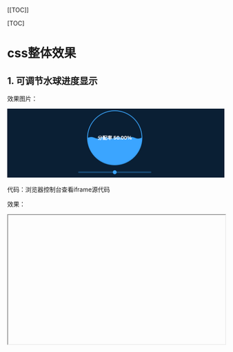 [[TOC]]

[TOC]

# css整体效果

## 1. 可调节水球进度显示

效果图片：

![](./img/20-01.png)

代码：浏览器控制台查看iframe源代码

效果：

<iframe
  :src="$withBase('/css/css-demo/20-01.html')"
  width="100%" height="300"
  frameborder="1" scrolling="No" leftmargin="0" topmargin="0"
/>

## 2. 上下切换菜单

效果图片：

![](./img/20-02.png)

代码：浏览器控制台查看iframe源代码

效果：

<iframe
  :src="$withBase('/css/css-demo/20-02.html')"
  width="100%" height="270"
  frameborder="1" scrolling="No" leftmargin="0" topmargin="0"
/>



## 3. 排名 — 渐变进度条（按排名递减）

效果图片：

![](./img/20-03.png)

代码：浏览器控制台查看iframe源代码

效果：

<iframe
  :src="$withBase('/css/css-demo/20-03.html')"
  width="100%" height="270"
  frameborder="1" scrolling="No" leftmargin="0" topmargin="0"
/>



